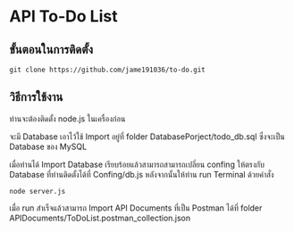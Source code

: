 #  API To-Do List

## ขั้นตอนในการติดตั้ง
    git clone https://github.com/jame191036/to-do.git


## วิธีการใช้งาน
ท่านจะต้องติดตั้ง node.js ในเครื่องก่อน

จะมี Database เอาไว้ใช้ Import อยู่ที่ folder DatabasePorject/todo_db.sql ซึ่งจะเป็น Database ของ MySQL 

เมื่อท่านได้ Import Database เรียบร้อยแล้วสามารถสามารถเปลี่ยน confing ให้ตรงกับ Database ที่ท่านติดตั้งได้ที่ Confing/db.js
หลังจากนั้นให้ท่าน run Terminal ด้วยคำสั่ง 

    node server.js

เมื่อ run สำเร็จแล้วสามารถ Import API Documents ที่เป็น Postman ได้ที่ folder APIDocuments/ToDoList.postman_collection.json

